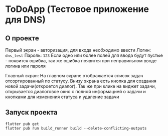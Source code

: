 # ToDoApp (Тестовое приложение для DNS)


## О проекте

Первый экран - авторизация, для входа необходимо ввести 
Логин: `dns_test`
Пароль: `123`
Если одно или более полей для ввода будут пустые - появится ошибка, так же ошибка появится при неправильном вводе логина или пароля

Главный экран:
На главном экране отображается список задач отсортированный по статусу. Внизу экрана есть кнопка для создания новой задачи(откроется диалог). Так же при клике на виджет задачи, открывается диалоговое окно с полной информацией о задачи и кнопками для изменения статуса и удаление задачи

## Запуск проекта

    flutter pub get
    flutter pub run build_runner build --delete-conflicting-outputs
